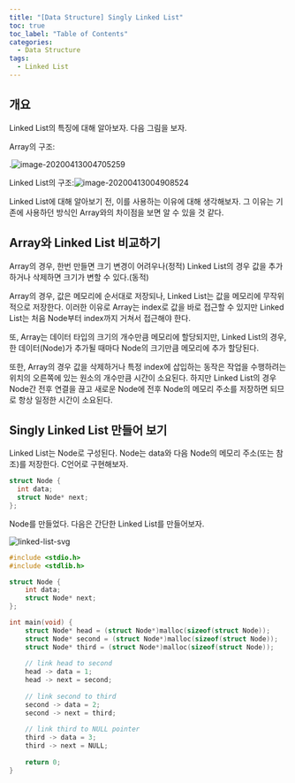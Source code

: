 ```yaml
---
title: "[Data Structure] Singly Linked List"
toc: true
toc_label: "Table of Contents"
categories:
  - Data Structure
tags:
  - Linked List
---
```


## 개요

Linked List의 특징에 대해 알아보자. 다음 그림을 보자.

Array의 구조:

.![image-20200413004705259](https://officialmansu.github.io/assets/img/image-20200413004705259.png)



Linked List의 구조:![image-20200413004908524](https://officialmansu.github.io/assets/img/image-20200413004908524.png)

Linked List에 대해 알아보기 전, 이를 사용하는 이유에 대해 생각해보자. 그 이유는 기존에 사용하던 방식인 Array와의 차이점을 보면 알 수 있을 것 같다.

## Array와 Linked List 비교하기

Array의 경우, 한번 만들면 크기 변경이 어려우나(정적) Linked List의 경우 값을 추가하거나 삭제하면 크기가 변할 수 있다.(동적)

Array의 경우, 값은 메모리에 순서대로 저장되나, Linked List는 값을 메모리에 무작위적으로 저장한다. 이러한 이유로 Array는 index로 값을 바로 접근할 수 있지만 Linked List는 처음 Node부터 index까지 거쳐서 접근해야 한다.

또, Array는 데이터 타입의 크기의 개수만큼 메모리에 할당되지만, Linked List의 경우, 한 데이터(Node)가 추가될 때마다 Node의 크기만큼 메모리에 추가 할당된다.

또한, Array의 경우 값을 삭제하거나 특정 index에 삽입하는 동작은 작업을 수행하려는 위치의 오른쪽에 있는 원소의 개수만큼 시간이 소요된다. 하지만 Linked List의 경우 Node간 전후 연결을 끊고 새로운 Node에 전후 Node의 메모리 주소를 저장하면 되므로 항상 일정한 시간이 소요된다.

## Singly Linked List 만들어 보기

Linked List는 Node로 구성된다. Node는 data와 다음 Node의 메모리 주소(또는 참조)를 저장한다. C언어로 구현해보자.

```c
struct Node {
  int data;
  struct Node* next;
};
```

Node를 만들었다. 다음은 간단한 Linked List를 만들어보자.

![linked-list-svg](https://officialmansu.github.io/assets/img/linked-list-svg.svg?sanitize=true)

```c
#include <stdio.h>
#include <stdlib.h>

struct Node {
    int data;
    struct Node* next;
};

int main(void) {
    struct Node* head = (struct Node*)malloc(sizeof(struct Node));
    struct Node* second = (struct Node*)malloc(sizeof(struct Node));
    struct Node* third = (struct Node*)malloc(sizeof(struct Node));
    
    // link head to second
    head -> data = 1;
    head -> next = second;
    
    // link second to third
    second -> data = 2;
    second -> next = third;
    
    // link third to NULL pointer
    third -> data = 3;
    third -> next = NULL;
    
    return 0;
}
```
